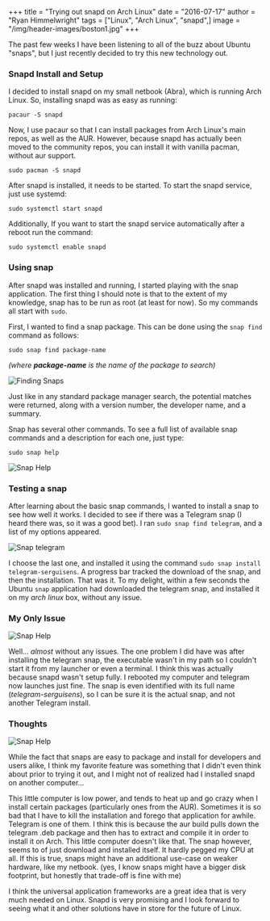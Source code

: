 +++
title  =  "Trying out snapd on Arch Linux"
date   = "2016-07-17"
author = "Ryan Himmelwright"
tags   = ["Linux", "Arch Linux", "snapd",]
image  = "/img/header-images/boston1.jpg"
+++

The past few weeks I have been listening to all of the buzz about
Ubuntu "snaps", but I just recently decided to try this new technology
out.

<!--more-->

### Snapd Install and Setup

I decided to install snapd on my small netbook (Abra), which is running Arch
Linux. So, installing snapd was as easy as running:

`pacaur -S snapd`

Now, I use pacaur so that I can install packages from Arch Linux's
main repos, as well as the AUR. However, because snapd has actually
been moved to the community repos, you can install it with vanilla
pacman, without aur support.

`sudo pacman -S snapd`

After snapd is installed, it needs to be started. To start the snapd
service, just use systemd:

`sudo systemctl start snapd`

Additionally, If you want to start the snapd service automatically
after a reboot run the command:

`sudo systemctl enable snapd`

### Using snap

After snapd was installed and running, I started
playing with the snap application. The first thing I should note is
that to the extent of my knowledge, snap has to be run as root (at
least for now). So my commands all start with `sudo`.

First, I wanted to find a snap package. This can be done using the
`snap find` command as follows:

`sudo snap find package-name`  

_(where **package-name** is the name of the package to search)_

<img alt= "Finding Snaps" src="../../img/posts/arch-snaps/snap-find.png" style="max-width: 100%;"/>

Just like in any standard package manager search, the potential
matches were returned, along with a version number, the developer
name, and a summary.

Snap has several other commands. To see a full list of available snap
commands and a description for each one, just type:

`sudo snap help`

<img alt="Snap Help" src="../../img/posts/arch-snaps/snap-help.png" style="max-width: 100%;"/>

### Testing a snap 

After learning about the basic snap commands, I wanted to install a
snap to see how well it works. I decided to see if there was a
Telegram snap (I heard there was, so it was a good bet). I ran
`sudo snap find telegram`, and a list of my options appeared.

<img alt="Snap telegram" src="../../img/posts/arch-snaps/snap-telegram-install.png" style="max-width: 100%;"/>

I choose the last one, and installed it using the command 
`sudo snap install telegram-serguisens`. A progress bar tracked the download of
the snap, and then the installation. That was it. To my delight,
within a few seconds the Ubuntu `snap` application had downloaded the
telegram snap, and installed it on my _arch linux_ box, without any issue.

### My Only Issue 

<img alt="Snap Help" src="../../img/posts/arch-snaps/snap-telegram-menu.png" style="max-width: 100%;"/>

Well... _almost_ without any issues. The one problem I did have was
after installing the telegram snap, the executable wasn't in my path so
I couldn't start it from my launcher or even a terminal. I think this
was actually because snapd wasn't setup fully. I rebooted my computer
and telegram now launches just fine. The snap is even identified with
its full name (_telegram-serguisens_), so I can be sure it is the
actual snap, and not another Telegram install.

### Thoughts

<img alt="Snap Help" src="../../img/posts/arch-snaps/snap-telegram.png" style="max-width: 100%;"/>

While the fact that snaps are easy to package and install for
developers and users alike, I think my favorite feature was something
that I didn't even think about prior to trying it out, and I might not
of realized had I installed snapd on another computer...

This little computer is low power, and tends to heat up and go crazy
when I install certain packages (particularly ones from the
AUR). Sometimes it is so bad that I have to kill the installation and
forego that application for awhile. Telegram is one of them. I think
this is because the aur build pulls down the telegram .deb package and
then has to extract and compile it in order to install it on
Arch. This little computer doesn't like that. The snap however, seems
to of just download and installed itself. It hardly pegged my CPU at
all. If this is true, snaps might have an additional use-case on weaker
hardware, like my netbook. (yes, I know snaps might have a bigger disk
footprint, but honestly that trade-off is fine with me)

I think the universal application frameworks are a great idea that is
very much needed on Linux. Snapd is very promising and I look forward
to seeing what it and other solutions have in store for the future of
Linux.
